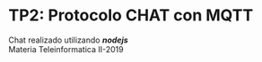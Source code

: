 # TP2: Protocolo CHAT con MQTT
Chat realizado utilizando ***nodejs***  
Materia Teleinformatica II-2019
